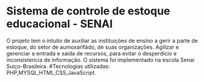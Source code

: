 # Sistema de controle de estoque educacional - SENAI
O projeto tem o intuito de auxiliar as instituições de ensino a gerir a parte de estoque, do setor de aumoxarifádo, de suas organizações.
Agilizar e gerenciar a entrada e saida de recursos, para evitar o desperdicio e inconsistencia de informação.
O sistema foi implementado na escola Senai Suiço-Brasileira.
#Tecnologias utilizadas:
PHP,MYSQL,HTML,CSS,JavaScript.
